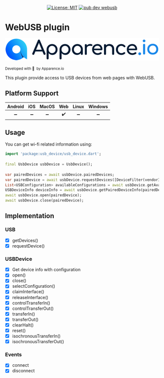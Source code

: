 <p align="center">
<a href="https://opensource.org/licenses/MIT"><img src="https://img.shields.io/badge/license-MIT-purple.svg" alt="License: MIT"></a>
<a href="https://pub.dev/packages/bart"><img src="https://img.shields.io/pub/v/bart" alt="pub dev webusb"></a>
</p>

# **WebUSB plugin** 
<a href="https://en.apparence.io"><img src="https://github.com/Apparence-io/bart/raw/master/.github/img/logo.png" alt="Apparence.io logo"></a>
<p><small>Developed with 💙 &nbsp;by Apparence.io</small></p>

This plugin provide access to USB devices from web pages with WebUSB.

## Platform Support

| Android | iOS | MacOS | Web | Linux | Windows |
| :-----: | :-: | :---: | :-: | :---: | :----: |
|   ➖    | ➖   |  ➖  | ✔️  |  ➖   |   ➖   |


## Usage

You can get wi-fi related information using:

```dart
import 'package:usb_device/usb_device.dart';

final UsbDevice usbDevice = UsbDevice();

var pairedDevices = await usbDevice.pairedDevices;
var pairedDevice = await usbDevice.requestDevices([DeviceFilter(vendorId : 0x00, productId: 0x00)]);
List<USBConfiguration> availableConfigurations = await usbDevice.getAvailableConfigurations(pairedDevice);
USBDeviceInfo deviceInfo = await usbDevice.getPairedDeviceInfo(pairedDevice);
await usbDevice.open(pairedDevice);
await usbDevice.close(pairedDevice);
```

## Implementation

### USB

- [x] getDevices()
- [x] requestDevice()

### USBDevice

- [x] Get device info with configuration
- [x] open()
- [x] close()
- [x] selectConfiguration()
- [x] claimInterface()
- [x] releaseInterface()
- [x] controlTransferIn()
- [x] controlTransferOut()
- [x] transferIn()
- [x] transferOut()
- [x] clearHalt()
- [x] reset()
- [x] isochronousTransferIn()
- [x] isochronousTransferOut()

### Events
- [x] connect
- [x] disconnect
